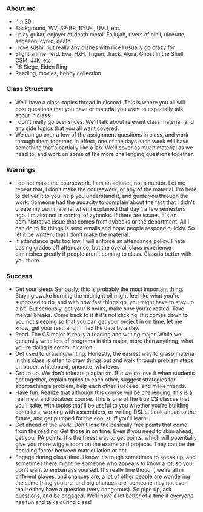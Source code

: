 ### About me
- I'm 30
- Background, WV, SP-BR, BYU-I, UVU, etc.
- I play guitar, enjoyer of death metal. Fallujah, rivers of nihil, ulcerate, aegaeon, cynic, death
- I love sushi, but really any dishes with rice I usually go crazy for
- Slight anime nerd. Eva, HxH, Trigun, .hack, Akira, Ghost in the Shell, CSM, JJK, etc
- R6 Siege, Elden Ring
- Reading, movies, hobby collection
### Class Structure
- We'll have a class-topics thread in discord. This is where you all will post questions that you have or material you want to especially talk about in class.
- I don't really go over slides. We'll talk about relevant class material, and any side topics that you all want covered. 
- We can go over a few of the assignment questions in class, and work through them together. In effect, one of the days each week will have something that's partially like a lab. We'll cover as much material as we need to, and work on some of the more challenging questions together.

### Warnings
- I do not make the coursework. I am an adjunct, not a mentor. Let me repeat that, I don't make the coursework, or any of the material. I'm here to deliver it to you, help you understand it, and guide you through the work. Someone had the audacity to complain about the fact that I didn't create my own material when I explained that day 1 a few semesters ago. I'm also not in control of zybooks. If there are issues, it's an administrative issue that comes from zybooks or the department. All I can do to fix things is send emails and hope people respond quickly. So let it be written, that I don't make the material.
- If attendance gets too low, I will enforce an attendance policy. I hate basing grades off attendance, but the overall class experience diminishes greatly if people aren't coming to class. Class is better with you there. 

### Success
- Get your sleep. Seriously, this is probably the most important thing. Staying awake burning the midnight oil might feel like what you're supposed to do, and with how fast things go, you might have to stay up a bit. But seriously, get your 8 hours, make sure you're rested. Take mental breaks. Come back to it if it's not clicking. If it comes down to you not sleeping so that you can get your project in on time, let me know, get your rest, and I'll flex the date by a day.
- Read. The CS major is really a reading and writing major. While we generally write lots of programs in this major, more than anything, what you're doing is communication.
- Get used to drawing/writing. Honestly, the easiest way to grasp material in this class is often to draw things out and walk through problem steps on paper, whiteboard, onenote, whatever.
- Group up. We don't tolerate plagiarism. But we do love it when students get together, explain topics to each other, suggest strategies for approaching a problem, help each other succeed, and make friends. 
- Have fun. Realize that although this course will be challenging, this is a real meat and potatoes course. This is one of the true CS classes that you'll take, with topics that'll be useful to you whether you're building compilers, working with assemblers, or writing DSL's. Look ahead to the future, and get pumped for the cool stuff you'll learn!
- Get ahead of the work. Don't lose the basically free points that come from the reading. Get those in on time. Even if you need to skim ahead, get your PA points. It's the freest way to get points, which will potentially give you more wiggle room on the exams and projects. They can be the deciding factor between matriculation or not.
- Engage during class-time. I know it's tough sometimes to speak up, and sometimes there might be someone who appears to know a lot, so you don't want to embarrass yourself. It's really fine though, we're all in different places, and chances are, a lot of other people are wondering the same thing you are, and big chances are, someone may not even realize they have a question (very dangerous). So pipe up, ask questions, and be engaged. We'll have a lot better of a time if everyone has fun and talks during class!